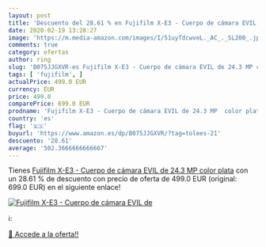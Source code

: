 ```yaml
---
layout: post
title: 'Descuento del 28.61 % en Fujifilm X-E3 - Cuerpo de cámara EVIL de'
date: 2020-02-19 13:28:27
image: 'https://m.media-amazon.com/images/I/51uyTdcwveL._AC_._SL200_.jpg'
comments: true
category: ofertas
author: ring
slug: 'B075JJGXVR-es Fujifilm X-E3 - Cuerpo de cámara EVIL de 24.3 MP color plata'
tags: [ 'fujifilm', ]
actualPrice: 499.0 EUR
currency: EUR
price: 499.0
comparePrice: 699.0 EUR
prodname: 'Fujifilm X-E3 - Cuerpo de cámara EVIL de 24.3 MP  color plata'
country: 'es'
flag: '🇪🇸'
buyurl: 'https://www.amazon.es/dp/B075JJGXVR/?tag=tolees-21'
descuento: '28.61'
average: '502.3666666666667'
---
```


Tienes [Fujifilm X-E3 - Cuerpo de cámara EVIL de 24.3 MP  color plata](https://www.amazon.es/dp/B075JJGXVR/?tag=tolees-21) con un 28.61 % de descuento con precio de oferta de 499.0 EUR (original: 699.0 EUR) en el siguiente enlace!

[![Fujifilm X-E3 - Cuerpo de cámara EVIL de](https://m.media-amazon.com/images/I/51uyTdcwveL._AC_._SL200_.jpg)](https://www.amazon.es/dp/B075JJGXVR/?tag=tolees-21)

ℹ️:


[🛒 Accede a la oferta!!](https://www.amazon.es/dp/B075JJGXVR/?tag=tolees-21)
